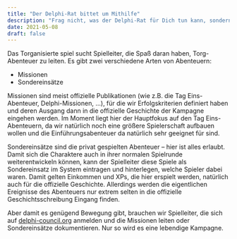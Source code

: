 ```yaml
---
title: "Der Delphi-Rat bittet um Mithilfe"
description: "Frag nicht, was der Delphi-Rat für Dich tun kann, sondern was Du für den Delphi-Rat tun kannst!"
date: 2021-05-08
draft: false
---
```


Das Torganisierte spiel sucht Spielleiter, die Spaß daran haben, Torg-Abenteuer
zu leiten. Es gibt zwei verschiedene Arten von Abenteuern:

* Missionen
* Sondereinsätze

Missionen sind meist offizielle Publikationen (wie z.B. die Tag Eins-Abenteuer,
Delphi-Missionen, …), für die wir Erfolgskriterien definiert haben und deren
Ausgang dann in die offizielle Geschichte der Kampagne eingehen werden. Im
Moment liegt hier der Hauptfokus auf den Tag Eins-Abenteuern, da wir natürlich
noch eine größere Spielerschaft aufbauen wollen und die Einführungsabenteuer da
natürlich sehr geeignet für sind.

Sondereinsätze sind die privat gespielten Abenteuer – hier ist alles erlaubt.
Damit sich die Charaktere auch in ihrer normalen Spielrunde weiterentwickeln
können, kann der Spielleiter diese Spiele als Sondereinsatz im System eintragen
und hinterlegen, welche Spieler dabei waren. Damit gelten Einkommen und XPs,
die hier erspielt werden, natürlich auch für die offizielle Geschichte.
Allerdings werden die eigentlichen Ereignisse des Abenteuers nur extrem selten
in die offizielle Geschichtsschreibung Eingang finden.

Aber damit es genügend Bewegung gibt, brauchen wir Spielleiter, die sich auf
[delphi-council.org](www.delphi-council.org) anmelden und die Missionen leiten
oder Sondereinsätze dokumentieren. Nur so wird es eine lebendige Kampagne.

